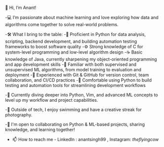👋 Hi, I’m Anant!

-💻 I’m passionate about machine learning and love exploring how data and algorithms come together to solve real-world problems.

-🛠 What I bring to the table:
  -🐍 Proficient in Python for data analysis, scripting, backend development, and building automation testing frameworks to boost software quality
  -⚙️ Strong knowledge of C for system-level programming and low-level algorithm design
  -☕ Basic knowledge of Java, currently sharpening my object-oriented programming and app development skills
  -🧠 Familiar with both supervised and unsupervised ML algorithms, from model training to evaluation and deployment
  -🔧 Experienced with Git & GitHub for version control, team collaboration, and CI/CD practices
  -🧪 Comfortable using Python to build testing and automation tools for streamlining development workflows
  
-🌱 Currently diving deeper into Python, Vim, and advanced ML concepts to level up my workflow and project capabilities.

-📸 Outside of tech, I enjoy swimming and have a creative streak for photography.

-💞 I'm open to collaborating on Python & ML-based projects, sharing knowledge, and learning together!

- 📫 How to reach me - LinkedIn : anantsingh99 , Instagram: _theflyingcow_

<!---
the-flying-cow/the-flying-cow is a ✨ special ✨ repository because its `README.md` (this file) appears on your GitHub profile.
You can click the Preview link to take a look at your changes.
--->
